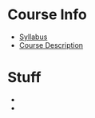 # Course Info
* [Syllabus](https://worreaud000.github.io/digitalart/syllabus)
* [Course Description](https://worreaud000.github.io/digitalart/course-description)

# Stuff
 
*
*
